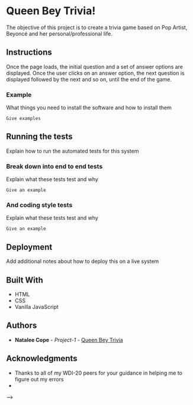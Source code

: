 # Queen Bey Trivia!
The objective of this project is to create a trivia game based on Pop Artist, Beyoncé and her personal/professional life.

## Instructions
Once the page loads, the initial question and a set of answer options are displayed. Once the user clicks on an answer option, the next question is displayed followed by the next and so on, until the end of the game.


### Example

What things you need to install the software and how to install them

```
Give examples
```

## Running the tests

Explain how to run the automated tests for this system

### Break down into end to end tests

Explain what these tests test and why

```
Give an example
```

### And coding style tests

Explain what these tests test and why

```
Give an example
```

## Deployment

Add additional notes about how to deploy this on a live system

## Built With

* HTML
* CSS
* Vanilla JavaScript


## Authors

* **Natalee Cope** - *Project-1* - [Queen Bey Trivia](https://github.com/Ncope1/Project-1)

## Acknowledgments

* Thanks to all of my WDI-20 peers for your guidance in helping me to figure out my errors
* 

 -->
